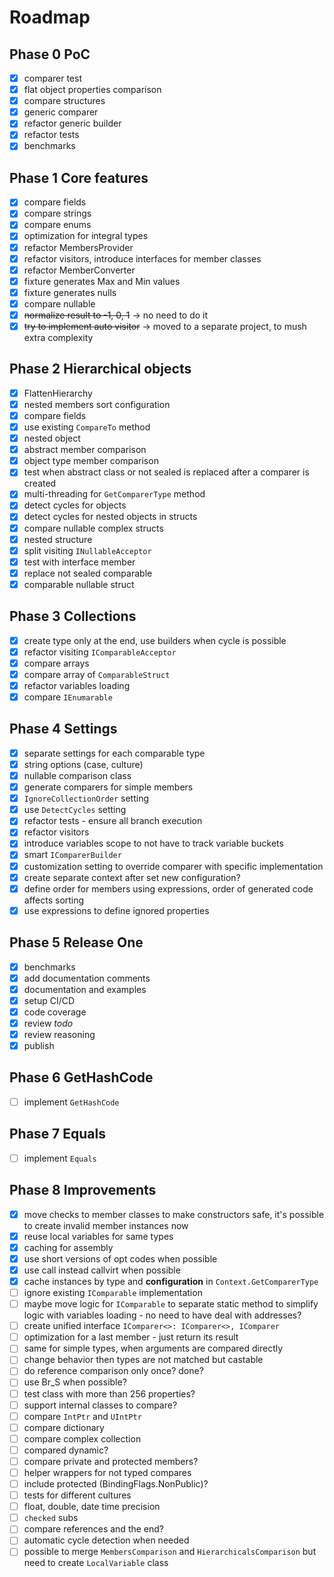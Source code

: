 # Roadmap

## Phase 0 PoC

- [x] comparer test
- [x] flat object properties comparison
- [x] compare structures
- [x] generic comparer
- [x] refactor generic builder
- [x] refactor tests
- [x] benchmarks

## Phase 1 Core features

- [x] compare fields
- [x] compare strings
- [x] compare enums
- [x] optimization for integral types
- [x] refactor MembersProvider
- [x] refactor visitors, introduce interfaces for member classes
- [x] refactor MemberConverter
- [x] fixture generates Max and Min values
- [X] fixture generates nulls
- [x] compare nullable
- [x] ~~normalize result to -1, 0, 1~~ -> no need to do it
- [x] ~~try to implement auto visitor~~ -> moved to a separate project, to mush extra complexity

## Phase 2 Hierarchical objects

- [x] FlattenHierarchy
- [x] nested members sort configuration
- [x] compare fields
- [x] use existing `CompareTo` method
- [x] nested object
- [x] abstract member comparison
- [x] object type member comparison
- [x] test when abstract class or not sealed is replaced after a comparer is created
- [x] multi-threading for `GetComparerType` method
- [x] detect cycles for objects
- [x] detect cycles for nested objects in structs
- [x] compare nullable complex structs
- [x] nested structure
- [x] split visiting `INullableAcceptor`
- [x] test with interface member
- [x] replace not sealed comparable
- [x] comparable nullable struct

## Phase 3 Collections

- [x] create type only at the end, use builders when cycle is possible
- [x] refactor visiting `IComparableAcceptor`
- [x] compare arrays
- [x] compare array of `ComparableStruct`
- [x] refactor variables loading
- [x] compare `IEnumarable`

## Phase 4 Settings

- [x] separate settings for each comparable type
- [x] string options (case, culture)
- [x] nullable comparison class
- [x] generate comparers for simple members
- [x] `IgnoreCollectionOrder` setting
- [x] use `DetectCycles` setting
- [x] refactor tests - ensure all branch execution
- [x] refactor visitors
- [x] introduce variables scope to not have to track variable buckets
- [x] smart `IComparerBuilder`
- [x] customization setting to override comparer with specific implementation
- [x] create separate context after set new configuration?
- [x] define order for members using expressions, order of generated code affects sorting
- [x] use expressions to define ignored properties

## Phase 5 Release One

- [x] benchmarks
- [x] add documentation comments
- [x] documentation and examples
- [x] setup CI/CD
- [x] code coverage
- [x] review *todo*
- [x] review reasoning
- [x] publish

## Phase 6 GetHashCode

- [ ] implement `GetHashCode`

## Phase 7 Equals

- [ ] implement `Equals`

## Phase 8 Improvements

- [x] move checks to member classes to make constructors safe, it's possible to create invalid member instances now
- [x] reuse local variables for same types
- [x] caching for assembly
- [x] use short versions of opt codes when possible
- [x] use call instead callvirt when possible
- [x] cache instances by type and **configuration** in `Context.GetComparerType`
- [ ] ignore existing `IComparable` implementation
- [ ] maybe move logic for `IComparable` to separate static method to simplify logic with variables loading - no need to have deal with addresses?
- [ ] create unified interface `IComparer<>: IComparer<>, IComparer`
- [ ] optimization for a last member - just return its result
- [ ] same for simple types, when arguments are compared directly
- [ ] change behavior then types are not matched but castable
- [ ] do reference comparison only once? done?
- [ ] use Br_S when possible?
- [ ] test class with more than 256 properties?
- [ ] support internal classes to compare?
- [ ] compare `IntPtr` and `UIntPtr`
- [ ] compare dictionary
- [ ] compare complex collection
- [ ] compared dynamic?
- [ ] compare private and protected members?
- [ ] helper wrappers for not typed compares
- [ ] include protected (BindingFlags.NonPublic)?
- [ ] tests for different cultures
- [ ] float, double, date time precision
- [ ] `checked` subs
- [ ] compare references and the end?
- [ ] automatic cycle detection when needed
- [ ] possible to merge `MembersComparison` and `HierarchicalsComparison` but need to create `LocalVariable` class
